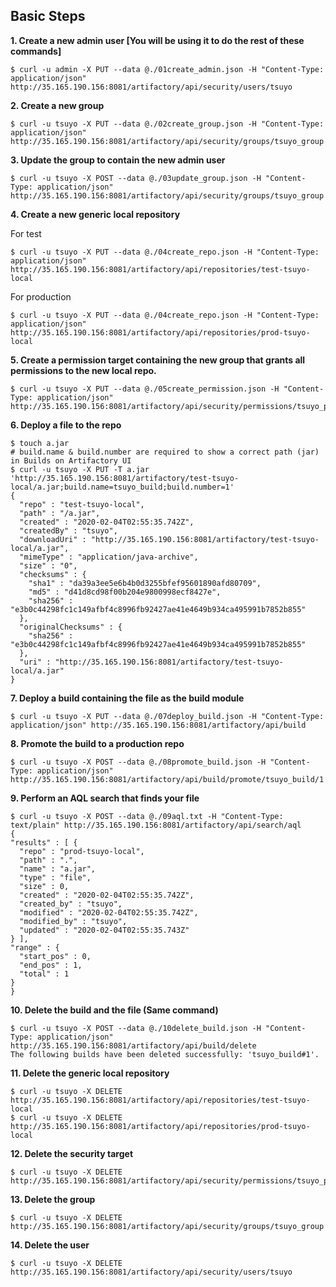 ## Basic Steps

**1. Create a new admin user [You will be using it to do the rest of these commands]**
```
$ curl -u admin -X PUT --data @./01create_admin.json -H "Content-Type: application/json" http://35.165.190.156:8081/artifactory/api/security/users/tsuyo
```

**2. Create a new group**
```
$ curl -u tsuyo -X PUT --data @./02create_group.json -H "Content-Type: application/json" http://35.165.190.156:8081/artifactory/api/security/groups/tsuyo_group
```

**3. Update the group to contain the new admin user**
```
$ curl -u tsuyo -X POST --data @./03update_group.json -H "Content-Type: application/json" http://35.165.190.156:8081/artifactory/api/security/groups/tsuyo_group
```

**4. Create a new generic local repository**

For test
```
$ curl -u tsuyo -X PUT --data @./04create_repo.json -H "Content-Type: application/json" http://35.165.190.156:8081/artifactory/api/repositories/test-tsuyo-local
```
For production
```
$ curl -u tsuyo -X PUT --data @./04create_repo.json -H "Content-Type: application/json" http://35.165.190.156:8081/artifactory/api/repositories/prod-tsuyo-local
```

**5. Create a permission target containing the new group that grants all permissions to the new local repo.**
```
$ curl -u tsuyo -X PUT --data @./05create_permission.json -H "Content-Type: application/json" http://35.165.190.156:8081/artifactory/api/security/permissions/tsuyo_permission
```

**6. Deploy a file to the repo**
```
$ touch a.jar
# build.name & build.number are required to show a correct path (jar) in Builds on Artifactory UI
$ curl -u tsuyo -X PUT -T a.jar 'http://35.165.190.156:8081/artifactory/test-tsuyo-local/a.jar;build.name=tsuyo_build;build.number=1'
{
  "repo" : "test-tsuyo-local",
  "path" : "/a.jar",
  "created" : "2020-02-04T02:55:35.742Z",
  "createdBy" : "tsuyo",
  "downloadUri" : "http://35.165.190.156:8081/artifactory/test-tsuyo-local/a.jar",
  "mimeType" : "application/java-archive",
  "size" : "0",
  "checksums" : {
    "sha1" : "da39a3ee5e6b4b0d3255bfef95601890afd80709",
    "md5" : "d41d8cd98f00b204e9800998ecf8427e",
    "sha256" : "e3b0c44298fc1c149afbf4c8996fb92427ae41e4649b934ca495991b7852b855"
  },
  "originalChecksums" : {
    "sha256" : "e3b0c44298fc1c149afbf4c8996fb92427ae41e4649b934ca495991b7852b855"
  },
  "uri" : "http://35.165.190.156:8081/artifactory/test-tsuyo-local/a.jar"
}
```

**7. Deploy a build containing the file as the build module**
```
$ curl -u tsuyo -X PUT --data @./07deploy_build.json -H "Content-Type: application/json" http://35.165.190.156:8081/artifactory/api/build
```

**8. Promote the build to a production repo**
```
$ curl -u tsuyo -X POST --data @./08promote_build.json -H "Content-Type: application/json" http://35.165.190.156:8081/artifactory/api/build/promote/tsuyo_build/1
```

**9. Perform an AQL search that finds your file**
```
$ curl -u tsuyo -X POST --data @./09aql.txt -H "Content-Type: text/plain" http://35.165.190.156:8081/artifactory/api/search/aql
{
"results" : [ {
  "repo" : "prod-tsuyo-local",
  "path" : ".",
  "name" : "a.jar",
  "type" : "file",
  "size" : 0,
  "created" : "2020-02-04T02:55:35.742Z",
  "created_by" : "tsuyo",
  "modified" : "2020-02-04T02:55:35.742Z",
  "modified_by" : "tsuyo",
  "updated" : "2020-02-04T02:55:35.743Z"
} ],
"range" : {
  "start_pos" : 0,
  "end_pos" : 1,
  "total" : 1
}
}
```

**10. Delete the build and the file (Same command)**
```
$ curl -u tsuyo -X POST --data @./10delete_build.json -H "Content-Type: application/json" http://35.165.190.156:8081/artifactory/api/build/delete
The following builds have been deleted successfully: 'tsuyo_build#1'.
```

**11. Delete the generic local repository**
```
$ curl -u tsuyo -X DELETE http://35.165.190.156:8081/artifactory/api/repositories/test-tsuyo-local
$ curl -u tsuyo -X DELETE http://35.165.190.156:8081/artifactory/api/repositories/prod-tsuyo-local
```

**12. Delete the security target**
```
$ curl -u tsuyo -X DELETE http://35.165.190.156:8081/artifactory/api/security/permissions/tsuyo_permission
```

**13. Delete the group**
```
$ curl -u tsuyo -X DELETE http://35.165.190.156:8081/artifactory/api/security/groups/tsuyo_group
```

**14. Delete the user**
```
$ curl -u tsuyo -X DELETE http://35.165.190.156:8081/artifactory/api/security/users/tsuyo
```
